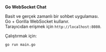 **Go WebSocket Chat**

Basit ve gerçek zamanlı bir sohbet uygulaması.  
Go + Gorilla WebSocket kullanır.  
Tarayıcıdan erişmek için `http://localhost:8080`.

Çalıştırmak için:
```bash
go run main.go
```